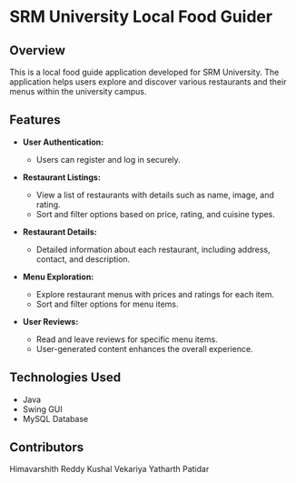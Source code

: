 # SRM University Local Food Guider

## Overview

This is a local food guide application developed for SRM University. The application helps users explore and discover various restaurants and their menus within the university campus.

## Features

- **User Authentication:**
  - Users can register and log in securely.

- **Restaurant Listings:**
  - View a list of restaurants with details such as name, image, and rating.
  - Sort and filter options based on price, rating, and cuisine types.

- **Restaurant Details:**
  - Detailed information about each restaurant, including address, contact, and description.

- **Menu Exploration:**
  - Explore restaurant menus with prices and ratings for each item.
  - Sort and filter options for menu items.

- **User Reviews:**
  - Read and leave reviews for specific menu items.
  - User-generated content enhances the overall experience.

## Technologies Used

- Java
- Swing GUI
- MySQL Database

## Contributors

Himavarshith Reddy
Kushal Vekariya
Yatharth Patidar
